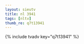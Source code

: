 ```yaml
--- 
layout: sieutv
title: nl 3941
tags: [nltv]
thumb_re: q7t13941
---
```

{% include tvadv key="q7t13941" %} 
